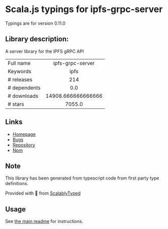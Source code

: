 
# Scala.js typings for ipfs-grpc-server

Typings are for version 0.11.0

## Library description:
A server library for the IPFS gRPC API

|                    |                 |
| ------------------ | :-------------: |
| Full name          | ipfs-grpc-server |
| Keywords           | ipfs |
| # releases         | 214 |
| # dependents       | 0.0 |
| # downloads        | 14908.666666666666 |
| # stars            | 7055.0 |

## Links
- [Homepage](https://github.com/ipfs/js-ipfs/tree/master/packages/ipfs-grpc-server#readme)
- [Bugs](https://github.com/ipfs/js-ipfs/issues)
- [Repository](https://github.com/ipfs/js-ipfs)
- [Npm](https://www.npmjs.com/package/ipfs-grpc-server)
    


## Note
This library has been generated from typescript code from first party type definitions.

Provided with :purple_heart: from [ScalablyTyped](https://github.com/oyvindberg/ScalablyTyped)

## Usage
See [the main readme](../../readme.md) for instructions.


